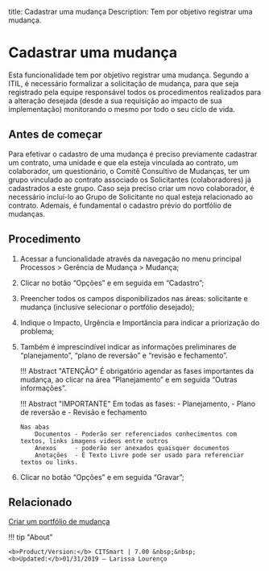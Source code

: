 title: Cadastrar uma mudança
Description: Tem por objetivo registrar uma mudança. 
# Cadastrar uma mudança 

Esta funcionalidade tem por objetivo registrar uma mudança. Segundo a ITIL, é necessário formalizar a solicitação de mudança, para que seja registrado pela equipe responsável todos os procedimentos realizados para a alteração desejada (desde a sua requisição ao impacto de sua implementação) monitorando o mesmo por todo o seu ciclo de vida.

Antes de começar
------------------

 Para efetivar o cadastro de uma mudança é preciso previamente cadastrar um contrato, uma unidade e que ela esteja vinculada ao contrato, um colaborador, um questionário, o Comitê Consultivo de Mudanças, ter um grupo vinculado ao contrato associado os Solicitantes (colaboradores) já cadastrados a este grupo. Caso seja preciso criar um novo colaborador, é necessário incluí-lo ao Grupo de Solicitante no qual esteja relacionado ao contrato.
Ademais, é fundamental o cadastro prévio do portfólio de mudanças.

Procedimento 
--------------

1.	Acessar a funcionalidade através da navegação no menu principal Processos > Gerência de Mudança > Mudança;
2.	Clicar no botão “Opções” e em seguida em “Cadastro”;
3.	Preencher todos os campos disponibilizados nas áreas: solicitante e mudança (inclusive selecionar o portfólio desejado);
4. Indique o Impacto, Urgência e Importância para indicar a priorização do problema; 
5.	Também é imprescindível indicar as informações preliminares de “planejamento”, “plano de reversão” e “revisão e fechamento”.

    !!! Abstract "ATENÇÃO"
        É obrigatório agendar as fases importantes da mudança, ao clicar na área “Planejamento” e em seguida “Outras informações”.

    !!! Abstract "IMPORTANTE"
        Em todas as fases:
           - Planejamento,
           - Plano de reversão e
           - Revisão e fechamento 
           
        Nas abas 
            Documentos - Poderão ser referenciados conhecimentos com textos, links imagens videos entre outros
            Anexos     - poderão ser anexados quaisquer documentos 
            Anotações  - É Texto Livre pode ser usado para referenciar textos ou links.

6.	Clicar no botão “Opções” e em seguida “Gravar”;


Relacionado 
---------------

[Criar um portfólio de mudança](/pt-br/citsmart-7/processes/change/configuration/change-portfolio.html)

!!! tip "About"

    <b>Product/Version:</b> CITSmart | 7.00 &nbsp;&nbsp;
    <b>Updated:</b>01/31/2019 – Larissa Lourenço

